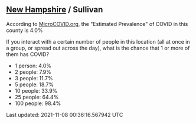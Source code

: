 
## [New Hampshire](/united-states/new-hampshire) / Sullivan

According to [MicroCOVID.org](http://microcovid.org),
the "Estimated Prevalence" of COVID in this county is 4.0%

If you interact with a certain number of people in this location
(all at once in a group, or spread out across the day), what is the chance that
1 or more of them has COVID?

- 1 person: 4.0%
- 2 people: 7.9%
- 3 people: 11.7%
- 5 people: 18.7%
- 10 people: 33.9%
- 25 people: 64.4%
- 100 people: 98.4%

Last updated: 2021-11-08 00:36:16.567942 UTC

